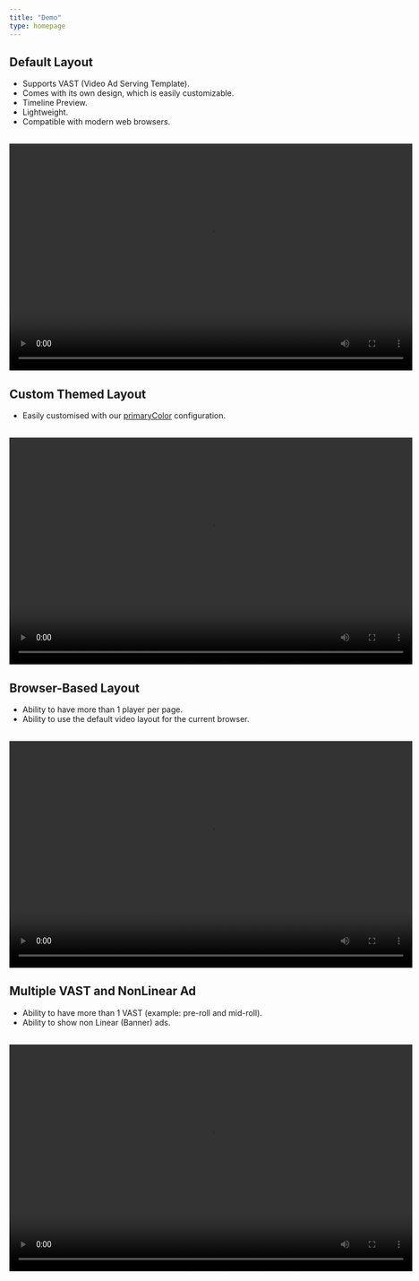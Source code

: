 ```yaml
---
title: "Demo"
type: homepage
---
```

## Default Layout

* Supports VAST (Video Ad Serving Template).
* Comes with its own design, which is easily customizable.
* Timeline Preview.
* Lightweight.
* Compatible with modern web browsers.
<br/><br/>

<video id='my-video' controls style="width:720px;height:405px;">
    <source src='video.mp4' type='video/mp4' title="720p" />
    <source src='video360.mp4' type='video/mp4' title="360p" />
</video>

## Custom Themed Layout
* Easily customised with our [primaryColor](../configuration#primaryColor) configuration.
<br/><br/>

<video id='colour-video' controls style="width:720px;height:405px;">
    <source src='video.mp4' type='video/mp4' title="720p" />
    <source src='video360.mp4' type='video/mp4' title="360p" />
</video>

## Browser-Based Layout

* Ability to have more than 1 player per page.
* Ability to use the default video layout for the current browser.
<br/><br/>

<video id='default-video' controls style="width:720px;height:405px;">
    <source src='video.mp4' type='video/mp4' title="720p" />
    <source src='video360.mp4' type='video/mp4' title="360p" />
</video>

## Multiple VAST and NonLinear Ad

* Ability to have more than 1 VAST (example: pre-roll and mid-roll).
* Ability to show non Linear (Banner) ads.
<br/><br/>

<video id='vast-video' controls style="width:720px;height:405px;">
    <source src='video.mp4' type='video/mp4' title="720p" />
    <source src='video360.mp4' type='video/mp4' title="360p" />
</video>

<link rel="stylesheet" href="../fluidplayer/fluidplayer.css" type="text/css"/>
<script src="../fluidplayer/fluidplayer.js"></script>
<script src="fp_generator.js"></script>